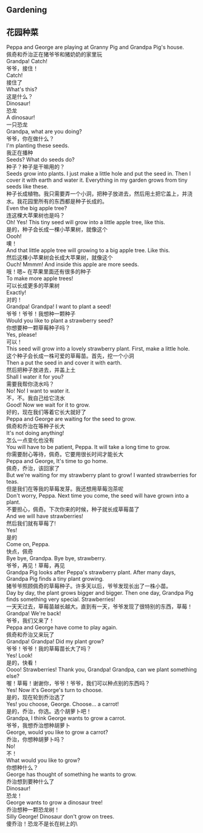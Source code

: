 ## Gardening
## 花园种菜

Peppa and George are playing at Granny Pig and Grandpa Pig's house.\
佩奇和乔治正在猪爷爷和猪奶奶的家里玩\
Grandpa! Catch!\
爷爷，接住！\
Catch!\
接住了\
What's this?\
这是什么？\
Dinosaur!\
恐龙\
A dinosaur!\
一只恐龙\
Grandpa, what are you doing?\
爷爷，你在做什么？\
I'm planting these seeds.\
我正在播种\
Seeds? What do seeds do?\
种子？种子是干嘛用的？\
Seeds grow into plants. I just make a little hole and put the seed in. Then I cover it with earth and water it. Everything in my garden grows from tiny seeds like these.\
种子长成植物。我只需要弄一个小洞，把种子放进去，然后用土把它盖上，并浇水。我花园里所有的东西都是种子长成的。\
Even the big apple tree?\
连这棵大苹果树也是吗？\
Oh! Yes! This tiny seed will grow into a little apple tree, like this.\
是的，种子会长成一棵小苹果树，就像这个\
Oooh!\
噢！\
And that little apple tree will growing to a big apple tree. Like this.\
然后这棵小苹果树会长成大苹果树，就像这个\
Ouch! Mmmm! And inside this apple are more seeds.\
哦！嗯~ 在苹果里面还有很多的种子\
To make more apple trees!\
可以长成更多的苹果树\
Exactly!\
对的！\
Grandpa! Grandpa! I want to plant a seed!\
爷爷！爷爷！我想种一颗种子\
Would you like to plant a strawberry seed?\
你想要种一颗草莓种子吗？\
Yes, please!\
可以！\
This seed will grow into a lovely strawberry plant. First, make a little hole.\
这个种子会长成一株可爱的草莓苗。首先，挖一个小洞\
Then a put the seed in and cover it with earth.\
然后把种子放进去，并盖上土\
Shall I water it for you?\
需要我帮你浇水吗？\
No! No! I want to water it.\
不，不。我自己给它浇水\
Good! Now we wait for it to grow.\
好的，现在我们等着它长大就好了\
Peppa and George are waiting for the seed to grow.\
佩奇和乔治在等种子长大\
It's not doing anything!\
怎么一点变化也没有\
You will have to be patient, Peppa. It will take a long time to grow.\
你需要耐心等待，佩奇。它要用很长时间才能长大\
Peppa and George, It's time to go home.\
佩奇，乔治，该回家了\
But we're waiting for my strawberry plant to grow! I wanted strawberries for teas.\
但是我们在等我的草莓发芽。我还想用草莓泡茶呢\
Don't worry, Peppa. Next time you come, the seed will have grown into a plant.\
不要担心，佩奇。下次你来的时候，种子就长成草莓苗了\
And we will have strawberries!\
然后我们就有草莓了!\
Yes!\
是的\
Come on, Peppa.\
快点，佩奇\
Bye bye, Grandpa. Bye bye, strawberry.\
爷爷，再见！草莓，再见\
Grandpa Pig looks after Peppa's strawberry plant. After many days, Grandpa Pig finds a tiny plant growing.\
猪爷爷照顾佩奇的草莓种子。许多天以后，爷爷发现长出了一株小苗。\
Day by day, the plant grows bigger and bigger. Then one day, Grandpa Pig finds something very special. Strawberries!\
一天天过去，草莓苗越长越大。直到有一天，爷爷发现了很特别的东西，草莓！\
Grandpa! We're back!\
爷爷，我们又来了！\
Peppa and George have come to play again.\
佩奇和乔治又来玩了\
Grandpa! Grandpa! Did my plant grow?\
爷爷！爷爷！我的草莓苗长大了吗？\
Yes! Look!\
是的，快看！\
Oooo! Strawberries! Thank you, Grandpa! Grandpa, can we plant something else?\
喔！草莓！谢谢你，爷爷！爷爷，我们可以种点别的东西吗？\
Yes! Now it's George's turn to choose.\
是的，现在轮到乔治选了\
Yes! you choose, George. Choose... a carrot!\
是的，乔治，你选。选个胡萝卜吧！\
Grandpa, I think George wants to grow a carrot.\
爷爷，我想乔治想种胡萝卜\
George, would you like to grow a carrot?\
乔治，你想种胡萝卜吗？\
No!\
不！\
What would you like to grow?\
你想种什么？\
George has thought of something he wants to grow.\
乔治想到要种什么了\
Dinosaur!\
恐龙！\
George wants to grow a dinosaur tree!\
乔治想种一颗恐龙树！\
Silly George! Dinosaur don't grow on trees.\
傻乔治！恐龙不是长在树上的\